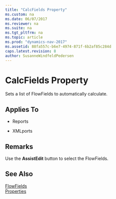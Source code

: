 ```yaml
---
title: "CalcFields Property"
ms.custom: na
ms.date: 06/07/2017
ms.reviewer: na
ms.suite: na
ms.tgt_pltfrm: na
ms.topic: article
ms.prod: "dynamics-nav-2017"
ms.assetid: 88fa557c-b6e7-4974-871f-6b2af85c284d
caps.latest.revision: 8
author: SusanneWindfeldPedersen
---
```

# CalcFields Property
Sets a list of FlowFields to automatically calculate.  
  
## Applies To  
  
-   Reports  
  
-   XMLports  
  
## Remarks  
 Use the **AssistEdit** button to select the FlowFields.  
  
## See Also  
 [FlowFields](../devenv-flowfields.md)   
 [Properties](devenv-properties.md)